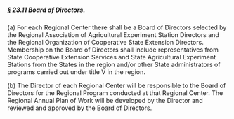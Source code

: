 ##### § 23.11 Board of Directors. #####

(a) For each Regional Center there shall be a Board of Directors selected by the Regional Association of Agricultural Experiment Station Directors and the Regional Organization of Cooperative State Extension Directors. Membership on the Board of Directors shall include representatives from State Cooperative Extension Services and State Agricultural Experiment Stations from the States in the region and/or other State administrators of programs carried out under title V in the region.

(b) The Director of each Regional Center will be responsible to the Board of Directors for the Regional Program conducted at that Regional Center. The Regional Annual Plan of Work will be developed by the Director and reviewed and approved by the Board of Directors.
